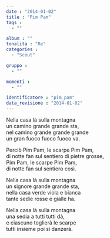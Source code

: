 ```yaml
---
date : "2014-01-02"
title : "Pim Pam"
tags : 
  - ""

album : ""
tonalita : "Re"
categories : 
  - "Scout"

gruppo : 
  - ""

momenti : 
  - ""

identificatore : "pim_pam"
data_revisione : "2014-01-02"
---
```

  
  
 Nella casa là sulla montagna  
un camino grande grande sta,  
nel camino grande grande grande  
un gran fuoco fuoco fuoco va.  
  
  
Perciò Pim Pam, le scarpe Pim Pam,  
di notte fan sul sentiero di pietre grosse,  
Pim Pam, le scarpe Pim Pam,  
di notte fan sul sentiero così.  
  
  
  
Nella casa là sulla montagna   
un signore grande grande sta,  
nella casa verde viola e bianca  
tante sedie rosse e gialle ha.  
  
  
Nella casa là sulla montagna  
una sedia a tutti tutti dà,  
e ciascuno toglierà le scarpe  
tutti insieme poi si danzerà.  
  
